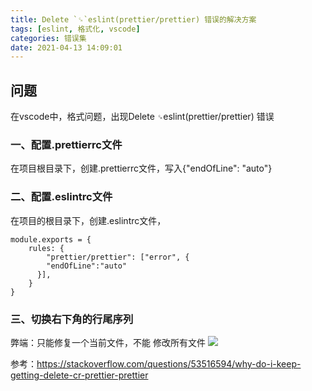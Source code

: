 ```yaml
---
title: Delete `␍`eslint(prettier/prettier) 错误的解决方案
tags: [eslint, 格式化, vscode]
categories: 错误集
date: 2021-04-13 14:09:01
---
```

## 问题
在vscode中，格式问题，出现Delete `␍`eslint(prettier/prettier) 错误

### 一、配置.prettierrc文件

在项目根目录下，创建.prettierrc文件，写入{"endOfLine": "auto"}

### 二、配置.eslintrc文件
在项目的根目录下，创建.eslintrc文件，
```text
module.exports = {
    rules: {
        "prettier/prettier": ["error", {
        "endOfLine":"auto"
      }],
    }
}
```
### 三、切换右下角的行尾序列
弊端：只能修复一个当前文件，不能 修改所有文件
<img src=/project/static/img/LR.jpg />

参考：https://stackoverflow.com/questions/53516594/why-do-i-keep-getting-delete-cr-prettier-prettier